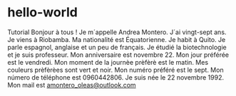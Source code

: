 # hello-world
Tutorial
Bonjour à tous !
Je m´appelle Andrea Montero. J´ai vingt-sept ans. Je viens à Riobamba. Ma nationalité est Équatorienne. Je habit à Quito. Je parle espagnol, anglaise et un peu de français. Je étudié la biotechnologie et je suis professeur. Mon anniversaire est novembre 22. Mon jour préférée est le vendredi. Mon moment de la journèe prèfèrè est le matin. Mes couleurs prèfèrèes sont vert et noir. Mon numéro préféré est le sept. Mon número de téléphone est 0960442806. Je suis née le 22 novembre 1992. Mon mail est amontero_oleas@outlook.com
